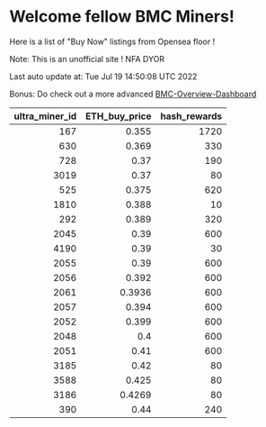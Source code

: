 # Welcome fellow BMC Miners!
Here is a list of "Buy Now" listings from Opensea floor !

Note: This is an unofficial site ! NFA DYOR

Last auto update at: Tue Jul 19 14:50:08 UTC 2022

Bonus: Do check out a more advanced [BMC-Overview-Dashboard](https://dune.com/defifunk/BMC-Overview-Dashboard)


|   ultra_miner_id |   ETH_buy_price |   hash_rewards |
|-----------------:|----------------:|---------------:|
|              167 |          0.355  |           1720 |
|              630 |          0.369  |            330 |
|              728 |          0.37   |            190 |
|             3019 |          0.37   |             80 |
|              525 |          0.375  |            620 |
|             1810 |          0.388  |             10 |
|              292 |          0.389  |            320 |
|             2045 |          0.39   |            600 |
|             4190 |          0.39   |             30 |
|             2055 |          0.39   |            600 |
|             2056 |          0.392  |            600 |
|             2061 |          0.3936 |            600 |
|             2057 |          0.394  |            600 |
|             2052 |          0.399  |            600 |
|             2048 |          0.4    |            600 |
|             2051 |          0.41   |            600 |
|             3185 |          0.42   |             80 |
|             3588 |          0.425  |             80 |
|             3186 |          0.4269 |             80 |
|              390 |          0.44   |            240 |